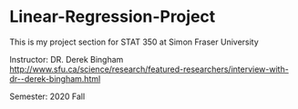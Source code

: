 # Linear-Regression-Project
This is my project section for STAT 350 at Simon Fraser University

Instructor: DR. Derek Bingham
http://www.sfu.ca/science/research/featured-researchers/interview-with-dr--derek-bingham.html

Semester: 2020 Fall
